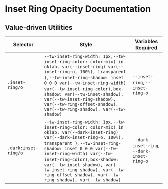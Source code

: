 # Inset Ring Opacity Documentation

## Value-driven Utilities

| Selector             | Style                                                                                                                                                                                                                                                                                                                                                                                   | Variables Required                         |
| -------------------- | --------------------------------------------------------------------------------------------------------------------------------------------------------------------------------------------------------------------------------------------------------------------------------------------------------------------------------------------------------------------------------------- | ------------------------------------------ |
| `.inset-ring/o`      | `--tw-inset-ring-width: 1px`, `--tw-inset-ring-color: color-mix( in oklab, var(--inset-ring) var(--inset-ring-o, 100%), transparent )`, `--tw-inset-ring-shadow: inset 0 0 0 var(--tw-inset-ring-width) var(--tw-inset-ring-color)`, `box-shadow: var(--tw-inset-shadow), var(--tw-inset-ring-shadow), var(--tw-ring-offset-shadow), var(--tw-ring-shadow), var(--tw-shadow)`           | `--inset-ring`, `--inset-ring-o`           |
| `.dark:inset-ring/o` | `--tw-inset-ring-width: 1px`, `--tw-inset-ring-color: color-mix( in oklab, var(--dark-inset-ring) var(--dark-inset-ring-o, 100%), transparent )`, `--tw-inset-ring-shadow: inset 0 0 0 var(--tw-inset-ring-width) var(--tw-inset-ring-color)`, `box-shadow: var(--tw-inset-shadow), var(--tw-inset-ring-shadow), var(--tw-ring-offset-shadow), var(--tw-ring-shadow), var(--tw-shadow)` | `--dark-inset-ring`, `--dark-inset-ring-o` |
